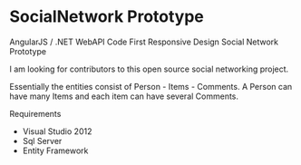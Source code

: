 # SocialNetwork Prototype
AngularJS / .NET WebAPI Code First Responsive Design Social Network Prototype

I am looking for contributors to this open source social networking project. 

Essentially the entities consist of Person - Items - Comments. A Person can have many Items and each item can have several Comments.

Requirements
- Visual Studio 2012
- Sql Server
- Entity Framework

